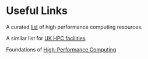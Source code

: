 # Useful Links

A curated [list](https://github.com/trevor-vincent/awesome-high-performance-computing) of high performance computing resources.

A similar list for [UK HPC facilities](https://www.ccpahc.ac.uk/resources/sites/).

Foundations of [High-Performance Computing](https://360.articulate.com/review/content/df08a035-b9d6-4de4-ae5f-4c62b33bc67b/review)
